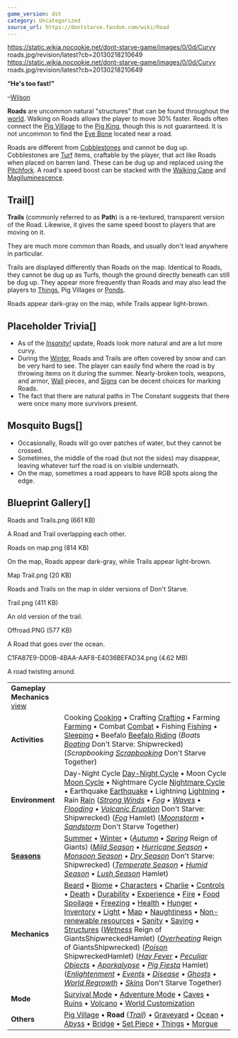 ```yaml
---
game_version: dst
category: Uncategorized
source_url: https://dontstarve.fandom.com/wiki/Road
---
```


https://static.wikia.nocookie.net/dont-starve-game/images/0/0d/Curvy roads.jpg/revision/latest?cb=20130218210649 https://static.wikia.nocookie.net/dont-starve-game/images/0/0d/Curvy roads.jpg/revision/latest?cb=20130218210649 



 

**“**He's too fast!**”**

–[Wilson](/wiki/Wilson "Wilson")

**Roads** are uncommon natural "structures" that can be found throughout the [world](/wiki/World "World"). Walking on Roads allows the player to move 30% faster. Roads often connect the [Pig Village](/wiki/Pig_Village "Pig Village") to the [Pig King](/wiki/Pig_King "Pig King"), though this is not guaranteed. It is not uncommon to find the [Eye Bone](/wiki/Eye_Bone "Eye Bone") located near a road.

Roads are different from [Cobblestones](/wiki/Cobblestones "Cobblestones") and cannot be dug up. Cobblestones are [Turf](/wiki/Turf "Turf") items, craftable by the player, that act like Roads when placed on barren land. These can be dug up and replaced using the [Pitchfork](/wiki/Pitchfork "Pitchfork"). A road's speed boost can be stacked with the [Walking Cane](/wiki/Walking_Cane "Walking Cane") and [Magiluminescence](/wiki/Magiluminescence "Magiluminescence").

## Trail[]

**Trails** (commonly referred to as **Path**) is a re-textured, transparent version of the Road. Likewise, it gives the same speed boost to players that are moving on it.

They are much more common than Roads, and usually don't lead anywhere in particular.

Trails are displayed differently than Roads on the map. Identical to Roads, they cannot be dug up as Turfs, though the ground directly beneath can still be dug up. They appear more frequently than Roads and may also lead the players to [Things](/wiki/Things "Things"), Pig Villages or [Ponds](/wiki/Pond "Pond").

Roads appear dark-gray on the map, while Trails appear light-brown.

## Placeholder Trivia[]

* As of the *[Insanity!](/wiki/Version_History#Insanity! "Version History")* update, Roads look more natural and are a lot more curvy.
* During the [Winter](/wiki/Winter "Winter"), Roads and Trails are often covered by snow and can be very hard to see. The player can easily find where the road is by throwing items on it during the summer. Nearly-broken tools, weapons, and armor, [Wall](/wiki/Wall "Wall") pieces, and [Signs](/wiki/Sign "Sign") can be decent choices for marking Roads.
* The fact that there are natural paths in The Constant suggests that there were once many more survivors present.

## Mosquito Bugs[]

* Occasionally, Roads will go over patches of water, but they cannot be crossed.
* Sometimes, the middle of the road (but not the sides) may disappear, leaving whatever turf the road is on visible underneath.
* On the map, sometimes a road appears to have RGB spots along the edge.

## Blueprint Gallery[]

Roads and Trails.png (661 KB)

A Road and Trail overlapping each other.

Roads on map.png (814 KB)

On the map, Roads appear dark-gray, while Trails appear light-brown.

Map Trail.png (20 KB)

Roads and Trails on the map in older versions of Don't Starve.

Trail.png (411 KB)

An old version of the trail.

Offroad.PNG (577 KB)

A Road that goes over the ocean.

C1FA87E9-DD0B-4BAA-AAF8-E4036BEFAD34.png (4.62 MB)

A road twisting around.

|  |  |
| --- | --- |
| **Gameplay Mechanics** [view](/wiki/Template:Gameplay "Template:Gameplay") | |
| **Activities** | Cooking [Cooking](/wiki/Cooking "Cooking") • Crafting [Crafting](/wiki/Crafting "Crafting") • Farming [Farming](/wiki/Farming "Farming") • Combat [Combat](/wiki/Combat "Combat") • Fishing [Fishing](/wiki/Fishing "Fishing") • [Sleeping](/wiki/Sleeping "Sleeping") • Beefalo [Beefalo Riding](/wiki/Beefalo "Beefalo")  (*Boats [Boating](/wiki/Boats "Boats")* Don't Starve: Shipwrecked) (*Scrapbooking [Scrapbooking](/wiki/Scrapbooking "Scrapbooking")* Don't Starve Together) |
| **Environment** | Day-Night Cycle [Day-Night Cycle](/wiki/Day-Night_Cycle "Day-Night Cycle") • Moon Cycle [Moon Cycle](/wiki/Moon_Cycle "Moon Cycle") • Nightmare Cycle [Nightmare Cycle](/wiki/Nightmare_Cycle "Nightmare Cycle") • Earthquake [Earthquake](/wiki/Earthquake "Earthquake") • Lightning [Lightning](/wiki/Lightning "Lightning") • Rain [Rain](/wiki/Rain "Rain")  (*[Strong Winds](/wiki/Strong_Winds "Strong Winds") • [Fog](/wiki/Fog "Fog") • [Waves](/wiki/Waves "Waves") • [Flooding](/wiki/Flooding "Flooding") • [Volcanic Eruption](/wiki/Volcano/Object#Eruptions "Volcano/Object")* Don't Starve: Shipwrecked) (*[Fog](/wiki/Fog#Hamlet "Fog")* Hamlet) (*[Moonstorm](/wiki/Moonstorm "Moonstorm") • [Sandstorm](/wiki/Sandstorm "Sandstorm")* Don't Starve Together) |
| **[Seasons](/wiki/Seasons "Seasons")** | [Summer](/wiki/Seasons/Summer "Seasons/Summer") • [Winter](/wiki/Seasons/Winter "Seasons/Winter") • (*[Autumn](/wiki/Seasons/Autumn "Seasons/Autumn")* • *[Spring](/wiki/Seasons/Spring "Seasons/Spring")* Reign of Giants)  (*[Mild Season](/wiki/Seasons/Mild "Seasons/Mild") • [Hurricane Season](/wiki/Seasons/Hurricane "Seasons/Hurricane") • [Monsoon Season](/wiki/Seasons/Monsoon "Seasons/Monsoon") • [Dry Season](/wiki/Seasons/Dry "Seasons/Dry")* Don't Starve: Shipwrecked) (*[Temperate Season](/wiki/Seasons/Temperate "Seasons/Temperate") • [Humid Season](/wiki/Seasons/Humid "Seasons/Humid") • [Lush Season](/wiki/Seasons/Lush "Seasons/Lush")* Hamlet) |
| **Mechanics** | [Beard](/wiki/Beard "Beard") • [Biome](/wiki/Biome "Biome") • [Characters](/wiki/Characters "Characters") • [Charlie](/wiki/Charlie_(Night_Monster) "Charlie (Night Monster)") • [Controls](/wiki/Controls "Controls") • [Death](/wiki/Death "Death") • [Durability](/wiki/Durability "Durability") • [Experience](/wiki/Experience "Experience") • [Fire](/wiki/Fire "Fire") • [Food Spoilage](/wiki/Food#Food_Spoilage "Food") • [Freezing](/wiki/Freezing "Freezing") • [Health](/wiki/Health "Health") • [Hunger](/wiki/Hunger "Hunger") • [Inventory](/wiki/Inventory "Inventory") • [Light](/wiki/Light "Light") • [Map](/wiki/Map "Map") • [Naughtiness](/wiki/Krampus#Naughtiness "Krampus") • [Non-renewable resources](/wiki/Non-renewable_resources "Non-renewable resources") • [Sanity](/wiki/Sanity "Sanity") • [Saving](/wiki/Saving "Saving") • [Structures](/wiki/Structures "Structures")  (*[Wetness](/wiki/Wetness "Wetness")* Reign of GiantsShipwreckedHamlet) (*[Overheating](/wiki/Overheating "Overheating")* Reign of GiantsShipwrecked) (*[Poison](/wiki/Poison "Poison")* ShipwreckedHamlet) (*[Hay Fever](/wiki/Hay_Fever "Hay Fever") • [Peculiar Objects](/wiki/Peculiar_Objects "Peculiar Objects") • [Aporkalypse](/wiki/Aporkalypse "Aporkalypse") • [Pig Fiesta](/wiki/Pig_Fiesta "Pig Fiesta")* Hamlet) (*[Enlightenment](/wiki/Enlightenment "Enlightenment") • [Events](/wiki/Category:Events "Category:Events") • [Disease](/wiki/Disease "Disease") • [Ghosts](/wiki/Ghost_Characters "Ghost Characters") • [World Regrowth](/wiki/Regrowth "Regrowth") • [Skins](/wiki/Skins "Skins")* Don't Starve Together) |
| **Mode** | [Survival Mode](/wiki/Survival_Mode "Survival Mode") • [Adventure Mode](/wiki/Adventure_Mode "Adventure Mode") • [Caves](/wiki/Caves "Caves") • [Ruins](/wiki/Ruins "Ruins") • [Volcano](/wiki/Volcano "Volcano") • [World Customization](/wiki/World_Customization "World Customization") |
| **Others** | [Pig Village](/wiki/Pig_Village "Pig Village") • **Road** (*[Trail](/wiki/Trail "Trail")*) • [Graveyard](/wiki/Graveyard "Graveyard") • [Ocean](/wiki/Ocean "Ocean") • [Abyss](/wiki/Abyss "Abyss") • [Bridge](/wiki/Bridge "Bridge") • [Set Piece](/wiki/Set_Piece "Set Piece") • [Things](/wiki/Things "Things") • [Morgue](/wiki/Morgue "Morgue") |